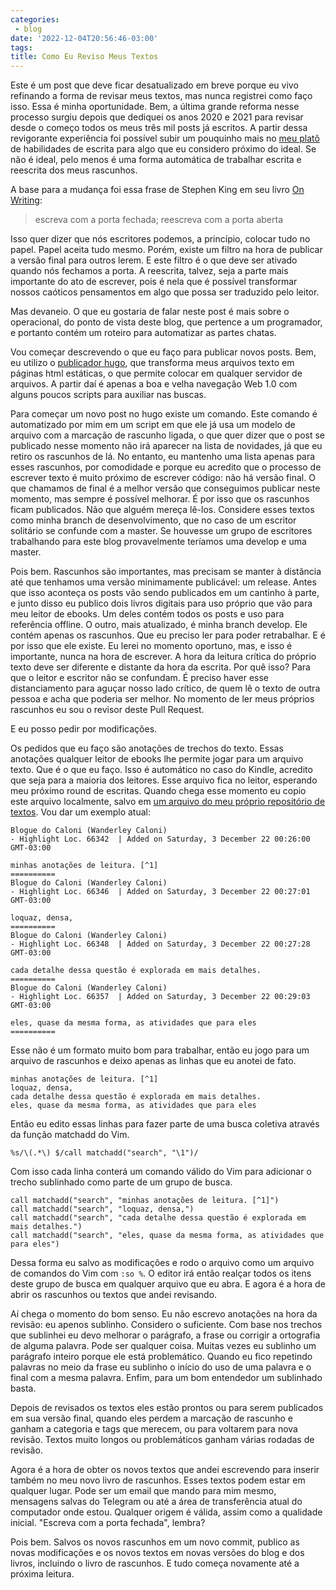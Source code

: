 ```yaml
---
categories:
 - blog
date: '2022-12-04T20:56:46-03:00'
tags:
title: Como Eu Reviso Meus Textos
---
```


Este é um post que deve ficar desatualizado em breve porque eu vivo refinando a forma de revisar meus textos, mas nunca registrei como faço isso. Essa é minha oportunidade. Bem, a última grande reforma nesse processo surgiu depois que dediquei os anos 2020 e 2021 para revisar desde o começo todos os meus três mil posts já escritos. A partir dessa revigorante experiência foi possível subir um pouquinho mais no [meu platô](/livro-mastering-the-key-to-success-and-long-term-fulfillment) de habilidades de escrita para algo que eu considero próximo do ideal. Se não é ideal, pelo menos é uma forma automática de trabalhar escrita e reescrita dos meus rascunhos.

A base para a mudança foi essa frase de Stephen King em seu livro [On Writing](/on-writing-stephen-king):

> escreva com a porta fechada; reescreva com a porta aberta

Isso quer dizer que nós escritores podemos, a princípio, colocar tudo no papel. Papel aceita tudo mesmo. Porém, existe um filtro na hora de publicar a versão final para outros lerem. E este filtro é o que deve ser ativado quando nós fechamos a porta. A reescrita, talvez, seja a parte mais importante do ato de escrever, pois é nela que é possível transformar nossos caóticos pensamentos em algo que possa ser traduzido pelo leitor.

Mas devaneio. O que eu gostaria de falar neste post é mais sobre o operacional, do ponto de vista deste blog, que pertence a um programador, e portanto contém um roteiro para automatizar as partes chatas.

Vou começar descrevendo o que eu faço para publicar novos posts. Bem, eu utilizo o [publicador hugo](https://gohugo.io/), que transforma meus arquivos texto em páginas html estáticas, o que permite colocar em qualquer servidor de arquivos. A partir daí é apenas a boa e velha navegação Web 1.0 com alguns poucos scripts para auxiliar nas buscas.

Para começar um novo post no hugo existe um comando. Este comando é automatizado por mim em um script em que ele já usa um modelo de arquivo com a marcação de rascunho ligada, o que quer dizer que o post se publicado nesse momento não irá aparecer na lista de novidades, já que eu retiro os rascunhos de lá. No entanto, eu mantenho uma lista apenas para esses rascunhos, por comodidade e porque eu acredito que o processo de escrever texto é muito próximo de escrever código: não há versão final. O que chamamos de final é a melhor versão que conseguimos publicar neste momento, mas sempre é possível melhorar. É por isso que os rascunhos ficam publicados. Não que alguém mereça lê-los. Considere esses textos como minha branch de desenvolvimento, que no caso de um escritor solitário se confunde com a master. Se houvesse um grupo de escritores trabalhando para este blog provavelmente teríamos uma develop e uma master.

Pois bem. Rascunhos são importantes, mas precisam se manter à distância até que tenhamos uma versão minimamente publicável: um release. Antes que isso aconteça os posts vão sendo publicados em um cantinho à parte, e junto disso eu publico dois livros digitais para uso próprio que vão para meu leitor de ebooks. Um deles contém todos os posts e uso para referência offline. O outro, mais atualizado, é minha branch develop. Ele contém apenas os rascunhos. Que eu preciso ler para poder retrabalhar. E é por isso que ele existe. Eu lerei no momento oportuno, mas, e isso é importante, nunca na hora de escrever. A hora da leitura crítica do próprio texto deve ser diferente e distante da hora da escrita. Por quê isso? Para que o leitor e escritor não se confundam. É preciso haver esse distanciamento para aguçar nosso lado crítico, de quem lê o texto de outra pessoa e acha que poderia ser melhor. No momento de ler meus próprios rascunhos eu sou o revisor deste Pull Request.

E eu posso pedir por modificações.

Os pedidos que eu faço são anotações de trechos do texto. Essas anotações qualquer leitor de ebooks lhe permite jogar para um arquivo texto. Que é o que eu faço. Isso é automático no caso do Kindle, acredito que seja para a maioria dos leitores. Esse arquivo fica no leitor, esperando meu próximo round de escritas. Quando chega esse momento eu copio este arquivo localmente, salvo em [um arquivo do meu próprio repositório de textos](/txt/clippings.txt). Vou dar um exemplo atual:

```
Blogue do Caloni (Wanderley Caloni)
- Highlight Loc. 66342  | Added on Saturday, 3 December 22 00:26:00 GMT-03:00

minhas anotações de leitura. [^1] 
==========
Blogue do Caloni (Wanderley Caloni)
- Highlight Loc. 66346  | Added on Saturday, 3 December 22 00:27:01 GMT-03:00

loquaz, densa, 
==========
Blogue do Caloni (Wanderley Caloni)
- Highlight Loc. 66348  | Added on Saturday, 3 December 22 00:27:28 GMT-03:00

cada detalhe dessa questão é explorada em mais detalhes. 
==========
Blogue do Caloni (Wanderley Caloni)
- Highlight Loc. 66357  | Added on Saturday, 3 December 22 00:29:03 GMT-03:00

eles, quase da mesma forma, as atividades que para eles 
==========
```

Esse não é um formato muito bom para trabalhar, então eu jogo para um arquivo de rascunhos e deixo apenas as linhas que eu anotei de fato.

```
minhas anotações de leitura. [^1] 
loquaz, densa, 
cada detalhe dessa questão é explorada em mais detalhes. 
eles, quase da mesma forma, as atividades que para eles 
```

Então eu edito essas linhas para fazer parte de uma busca coletiva através da função matchadd do Vim.

```
%s/\(.*\) $/call matchadd("search", "\1")/
```

Com isso cada linha conterá um comando válido do Vim para adicionar o trecho sublinhado como parte de um grupo de busca.

```
call matchadd("search", "minhas anotações de leitura. [^1]")
call matchadd("search", "loquaz, densa,")
call matchadd("search", "cada detalhe dessa questão é explorada em mais detalhes.")
call matchadd("search", "eles, quase da mesma forma, as atividades que para eles")
```

Dessa forma eu salvo as modificações e rodo o arquivo como um arquivo de comandos do Vim com `:so %`. O editor irá então realçar todos os itens deste grupo de busca em qualquer arquivo que eu abra. E agora é a hora de abrir os rascunhos ou textos que andei revisando.

Aí chega o momento do bom senso. Eu não escrevo anotações na hora da revisão: eu apenos sublinho. Considero o suficiente. Com base nos trechos que sublinhei eu devo melhorar o parágrafo, a frase ou corrigir a ortografia de alguma palavra. Pode ser qualquer coisa. Muitas vezes eu sublinho um parágrafo inteiro porque ele está problemático. Quando eu fico repetindo palavras no meio da frase eu sublinho o início do uso de uma palavra e o final com a mesma palavra. Enfim, para um bom entendedor um sublinhado basta.

Depois de revisados os textos eles estão prontos ou para serem publicados em sua versão final, quando eles perdem a marcação de rascunho e ganham a categoria e tags que merecem, ou para voltarem para nova revisão. Textos muito longos ou problemáticos ganham várias rodadas de revisão.

Agora é a hora de obter os novos textos que andei escrevendo para inserir também no meu novo livro de rascunhos. Esses textos podem estar em qualquer lugar. Pode ser um email que mando para mim mesmo, mensagens salvas do Telegram ou até a área de transferência atual do computador onde estou. Qualquer origem é válida, assim como a qualidade inicial. "Escreva com a porta fechada", lembra?

Pois bem. Salvos os novos rascunhos em um novo commit, publico as novas modificações e os novos textos em novas versões do blog e dos livros, incluindo o livro de rascunhos. E tudo começa novamente até a próxima leitura.
